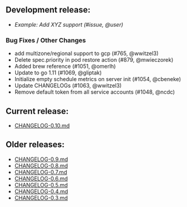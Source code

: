 ## Development release:

  * _Example: Add XYZ support (#issue, @user)_

### Bug Fixes / Other Changes
  * add multizone/regional support to gcp (#765, @wwitzel3)
  * Delete spec.priority in pod restore action (#879, @mwieczorek)
  * Added brew reference (#1051, @omerlh)
  * Update to go 1.11 (#1069, @gliptak)
  * Initialize empty schedule metrics on server init (#1054, @cbeneke)
  * Update CHANGELOGs (#1063, @wwitzel3)
  * Remove default token from all service accounts (#1048, @ncdc)

## Current release:
  * [CHANGELOG-0.10.md][8]

## Older releases:
  * [CHANGELOG-0.9.md][7]
  * [CHANGELOG-0.8.md][6]
  * [CHANGELOG-0.7.md][5]
  * [CHANGELOG-0.6.md][4]
  * [CHANGELOG-0.5.md][3]
  * [CHANGELOG-0.4.md][2]
  * [CHANGELOG-0.3.md][1]

[8]: https://github.com/heptio/ark/blob/master/changelogs/CHANGELOG-0.10.md
[7]: https://github.com/heptio/ark/blob/master/changelogs/CHANGELOG-0.9.md
[6]: https://github.com/heptio/ark/blob/master/changelogs/CHANGELOG-0.8.md
[5]: https://github.com/heptio/ark/blob/master/changelogs/CHANGELOG-0.7.md
[4]: https://github.com/heptio/ark/blob/master/changelogs/CHANGELOG-0.6.md
[3]: https://github.com/heptio/ark/blob/master/changelogs/CHANGELOG-0.5.md
[2]: https://github.com/heptio/ark/blob/master/changelogs/CHANGELOG-0.4.md
[1]: https://github.com/heptio/ark/blob/master/changelogs/CHANGELOG-0.3.md
